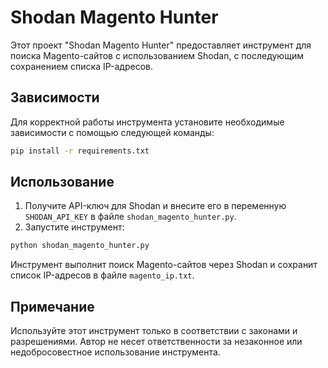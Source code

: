 # Shodan Magento Hunter

Этот проект "Shodan Magento Hunter" предоставляет инструмент для поиска Magento-сайтов с использованием Shodan, с последующим сохранением списка IP-адресов. 

## Зависимости

Для корректной работы инструмента установите необходимые зависимости с помощью следующей команды:

```bash
pip install -r requirements.txt
```

## Использование

1. Получите API-ключ для Shodan и внесите его в переменную `SHODAN_API_KEY` в файле `shodan_magento_hunter.py`.
2. Запустите инструмент:

```bash
python shodan_magento_hunter.py
```

Инструмент выполнит поиск Magento-сайтов через Shodan и сохранит список IP-адресов в файле `magento_ip.txt`.

## Примечание

Используйте этот инструмент только в соответствии с законами и разрешениями. Автор не несет ответственности за незаконное или недобросовестное использование инструмента.
